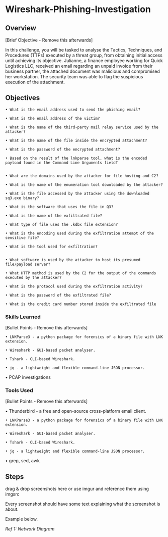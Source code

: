 # Wireshark-Phishing-Investigation

## Overview
[Brief Objective - Remove this afterwards]

In this challenge, you will be tasked to analyse the Tactics, Techniques, and Procedures (TTPs) executed by a threat group, from obtaining initial access until achieving its objective. 
Julianne, a finance employee working for Quick Logistics LLC, received an email regarding an unpaid invoice from their business partner, the attached document was malicious and compromised her workstation. The security team was able to flag the suspicious execution of the attachment.

## Objectives

	• What is the email address used to send the phishing email?

	• What is the email address of the victim?

	• What is the name of the third-party mail relay service used by the attacker?

	• What is the name of the file inside the encrypted attachment?

	• What is the password of the encrypted attachment?

	• Based on the result of the lnkparse tool, what is the encoded payload found in the Command Line Arguments field?


	• What are the domains used by the attacker for file hosting and C2? 

	• What is the name of the enumeration tool downloaded by the attacker?

	• What is the file accessed by the attacker using the downloaded sq3.exe binary? 

	• What is the software that uses the file in Q3?

	• What is the name of the exfiltrated file?

	• What type of file uses the .kdbx file extension?

	• What is the encoding used during the exfiltration attempt of the sensitive file?

	• What is the tool used for exfiltration?


	• What software is used by the attacker to host its presumed file/payload server?

	• What HTTP method is used by the C2 for the output of the commands executed by the attacker?

	• What is the protocol used during the exfiltration activity?

	• What is the password of the exfiltrated file?

	• What is the credit card number stored inside the exfiltrated file


### Skills Learned
[Bullet Points - Remove this afterwards]

 
	• LNKParse3 - a python package for forensics of a binary file with LNK extension.
 
	• Wireshark - GUI-based packet analyser.
 
	• Tshark - CLI-based Wireshark. 
 
	• jq - a lightweight and flexible command-line JSON processor.
 
  • PCAP investigations
	

### Tools Used
[Bullet Points - Remove this afterwards]

  • Thunderbird - a free and open-source cross-platform email client.

	• LNKParse3 - a python package for forensics of a binary file with LNK extension.
 
	• Wireshark - GUI-based packet analyser.
 
	• Tshark - CLI-based Wireshark. 
 
	• jq - a lightweight and flexible command-line JSON processor.
 
  • grep, sed, awk

## Steps
drag & drop screenshots here or use imgur and reference them using imgsrc

Every screenshot should have some text explaining what the screenshot is about.

Example below.

*Ref 1: Network Diagram*

